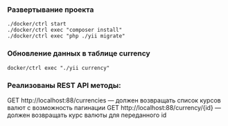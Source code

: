 ### Развертывание проекта 

```
./docker/ctrl start
./docker/ctrl exec "composer install"
./docker/ctrl exec "php ./yii migrate"
```

### Обновление данных в таблице currency
```
docker/ctrl exec "./yii currency"
```

### Реализованы REST API методы:
GET http://localhost:88/currencies — должен возвращать список курсов валют с возможность пагинации
GET http://localhost:88/currency/{id} — должен возвращать курс валюты для переданного id


